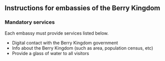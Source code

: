 <h2> Instructions for embassies of the Berry Kingdom</h2>

<h3>Mandatory services</h3>
<p>
    Each embassy must provide services listed below. 
</p>
<ul>
    <li>Digital contact with the Berry Kingdom government</li>
    <li>Info about the Berry Kingdom (such as area, population census, etc) </li>
    <li>Provide a glass of water to all visitors</li>
</ul>

